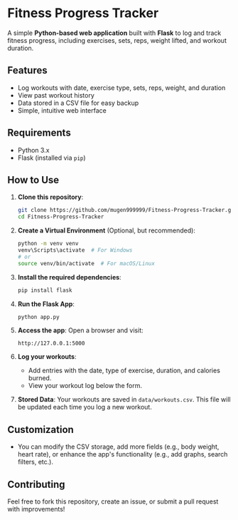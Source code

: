 
# Fitness Progress Tracker

A simple **Python-based web application** built with **Flask** to log and track fitness progress, including exercises, sets, reps, weight lifted, and workout duration.

## Features
- Log workouts with date, exercise type, sets, reps, weight, and duration
- View past workout history
- Data stored in a CSV file for easy backup
- Simple, intuitive web interface

## Requirements
- Python 3.x
- Flask (installed via `pip`)

## How to Use

1. **Clone this repository**:
   ```bash
   git clone https://github.com/mugen999999/Fitness-Progress-Tracker.git
   cd Fitness-Progress-Tracker
   ```

2. **Create a Virtual Environment** (Optional, but recommended):
   ```bash
   python -m venv venv
   venv\Scripts\activate  # For Windows
   # or
   source venv/bin/activate  # For macOS/Linux
   ```

3. **Install the required dependencies**:
   ```bash
   pip install flask
   ```

4. **Run the Flask App**:
   ```bash
   python app.py
   ```

5. **Access the app**:
   Open a browser and visit:
   ```
   http://127.0.0.1:5000
   ```

6. **Log your workouts**:
   - Add entries with the date, type of exercise, duration, and calories burned.
   - View your workout log below the form.
   
7. **Stored Data**:
   Your workouts are saved in `data/workouts.csv`. This file will be updated each time you log a new workout.

## Customization
- You can modify the CSV storage, add more fields (e.g., body weight, heart rate), or enhance the app's functionality (e.g., add graphs, search filters, etc.).

## Contributing
Feel free to fork this repository, create an issue, or submit a pull request with improvements!
